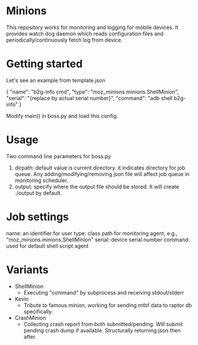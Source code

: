 # Minions
This repository works for monitoring and logging for mobile devices.  It provides watch dog daemon which reads configuration files and periodically/continuously fetch log from device.

# Getting started
Let's see an example from template.json

{
  "name": "b2g-info cmd",
  "type": "moz_minions.minions.ShellMinion",
  "serial": "{replace by actual serial number}",
  "command": "adb shell b2g-info"
}

Modify main() in boss.py and load this config.

# Usage
Two command line parameters for boss.py
1. dirpath: default value is current directory.  it indicates directory for job queue.  Any adding/modifying/removing json file will affect job queue in monitoring scheduler.
2. output: specify where the output file should be stored. It will create ./output by default.

# Job settings
name: an identifier for user
type: class path for monitoring agent, e.g., "moz_minions.minions.ShellMinion"
serial: device serial number
command: used for default shell script agent

# Variants
- ShellMinion
  - Executing "command" by subprocess and receiving stdout/stderr
- Kevin
  - Tribute to famous minion, working for sending mtbf data to raptor db specifically.
- CrashMinion
  - Collecting crash report from both submitted/pending.  Will submit pending crash dump if available.  Structurally returning json then after.
